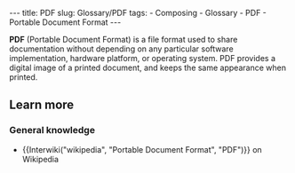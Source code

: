--- title: PDF slug: Glossary/PDF tags: - Composing - Glossary - PDF - Portable Document Format ---

**PDF** (Portable Document Format) is a file format used to share documentation without depending on any particular software implementation, hardware platform, or operating system. PDF provides a digital image of a printed document, and keeps the same appearance when printed.

## Learn more

### General knowledge

- {{Interwiki("wikipedia", "Portable Document Format", "PDF")}} on Wikipedia
